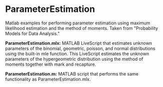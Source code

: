 # ParameterEstimation
Matlab examples for performing parameter estimation using maximum likelihood
estimation and the method of moments. Taken from "Probability Models for
Data Analysis."

**ParameterEstimation.mlx:** MATLAB LiveScript that estimates unknown
parameters of the binomial, geometric, poisson, and normal distributions using
the built-in mle function.  This LiveScript estimates the unknown parameters of
the hypergeometric distribution using the method of moments together with mark
and recapture.

**ParameterEstimation.m:** MATLAB script that performs the same functionality
as ParameterEstimation.mlx.

